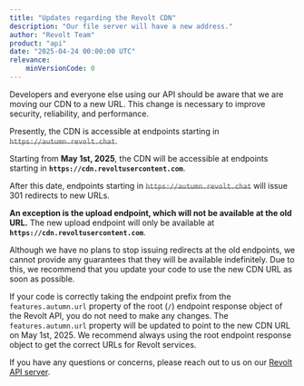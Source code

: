 ```yaml
---
title: "Updates regarding the Revolt CDN"
description: "Our file server will have a new address."
author: "Revolt Team"
product: "api"
date: "2025-04-24 00:00:00 UTC"
relevance:
    minVersionCode: 0
---
```


Developers and everyone else using our API should be aware that we are moving
our CDN to a new URL. This change is necessary to improve security, reliability,
and performance.

Presently, the CDN is accessible at endpoints starting in
<span style="text-decoration:line-through;opacity:0.7;">`https://autumn.revolt.chat`</span>.

Starting from **May 1st, 2025**, the CDN will be accessible at endpoints
starting in **`https://cdn.revoltusercontent.com`**.

After this date, endpoints starting in
<span style="text-decoration:line-through;opacity:0.7;">`https://autumn.revolt.chat`</span>
will issue 301 redirects to new URLs.

**An exception is the upload endpoint, which will not be available at the old
URL.** The new upload endpoint will only be available at
**`https://cdn.revoltusercontent.com`**.

Although we have no plans to stop issuing redirects at the old endpoints, we
cannot provide any guarantees that they will be available indefinitely. Due to
this, we recommend that you update your code to use the new CDN URL as soon as
possible.

If your code is correctly taking the endpoint prefix from the
`features.autumn.url` property of the root (`/`) endpoint response object of the
Revolt API, you do not need to make any changes. The `features.autumn.url`
property will be updated to point to the new CDN URL on May 1st, 2025. We
recommend always using the root endpoint response object to get the correct URLs
for Revolt services.

If you have any questions or concerns, please reach out to us on our
[Revolt API server](https://rvlt.gg/api).
